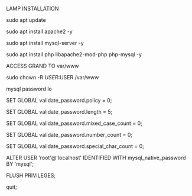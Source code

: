 LAMP INSTALLATION

sudo apt update

sudo apt install apache2 -y

sudo apt install mysql-server -y

sudo apt install php libapache2-mod-php php-mysql -y


ACCESS GRAND TO var/www

sudo chown -R $USER:$USER /var/www



mysql password lo

SET GLOBAL validate_password.policy = 0;

SET GLOBAL validate_password.length = 5;

SET GLOBAL validate_password.mixed_case_count = 0;

SET GLOBAL validate_password.number_count = 0;

SET GLOBAL validate_password.special_char_count = 0;

ALTER USER 'root'@'localhost' IDENTIFIED WITH mysql_native_password BY 'mysql';

FLUSH PRIVILEGES;

quit;
